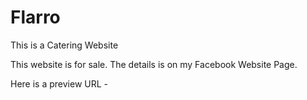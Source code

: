 # Flarro

This is a Catering Website

This website is for sale. The details is on my Facebook Website Page.

Here is a preview URL -
